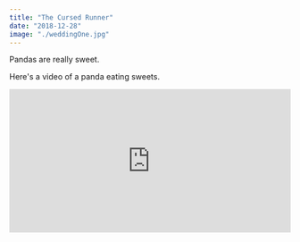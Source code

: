 ```yaml
---
title: "The Cursed Runner"
date: "2018-12-28"
image: "./weddingOne.jpg"
---
```


Pandas are really sweet.

Here's a video of a panda eating sweets.

<div style="position: relative; width: 100%; height: 0; padding-bottom: 51%; max-height: 10vh;">
<iframe  style = "position: absolute; width: 100%;  height: 100%;
  left: 0; top: 0;"src="https://www.youtube.com/embed/4n0xNbfJLR8" frameborder="0" allowfullscreen></iframe>
</div>
